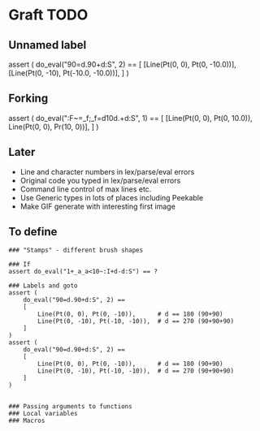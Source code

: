 # Graft TODO

## Unnamed label
assert (
    do_eval("90=d.90+d:S", 2) ==
    [
        [Line(Pt(0, 0), Pt(0, -10.0))],
        [Line(Pt(0, -10), Pt(-10.0, -10.0))],
    ]
)

## Forking
assert (
    do_eval(":F~=_f;_f=d10d.+d:S", 1) ==
    [
        [Line(Pt(0, 0), Pt(0, 10.0)), Line(Pt(0, 0), Pr(10, 0))],
    ]
)

## Later

* Line and character numbers in lex/parse/eval errors
* Original code you typed in lex/parse/eval errors
* Command line control of max lines etc.
* Use Generic types in lots of places including Peekable
* Make GIF generate with interesting first image

## To define

```
### "Stamps" - different brush shapes

### If
assert do_eval("1+_a_a<10~:I+d-d:S") == ?

### Labels and goto
assert (
    do_eval("90=d.90+d:S", 2) ==
    [
        Line(Pt(0, 0), Pt(0, -10)),      # d == 180 (90+90)
        Line(Pt(0, -10), Pt(-10, -10)),  # d == 270 (90+90+90)
    ]
)
assert (
    do_eval("90=d.90+d:S", 2) ==
    [
        Line(Pt(0, 0), Pt(0, -10)),      # d == 180 (90+90)
        Line(Pt(0, -10), Pt(-10, -10)),  # d == 270 (90+90+90)
    ]
)


### Passing arguments to functions
### Local variables
### Macros
